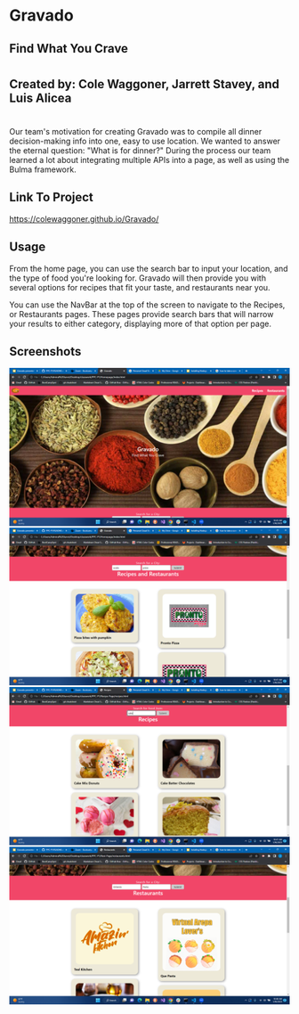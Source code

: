 # Gravado
## Find What You Crave
#
#
## Created by: Cole Waggoner, Jarrett Stavey, and Luis Alicea
#
 Our team's motivation for creating Gravado was to compile all dinner decision-making info into one, easy to use location.
 We wanted to answer the eternal question: "What is for dinner?"
 During the process our team learned a lot about integrating multiple APIs into a page, as well as using the Bulma framework.


## Link To Project
https://colewaggoner.github.io/Gravado/

## Usage
From the home page, you can use the search bar to input your location, and the type of food you're looking for. Gravado will then provide you with several options for recipes that fit your taste, and restaurants near you.

You can use the NavBar at the top of the screen to navigate to the Recipes, or Restaurants pages. These pages provide search bars that will narrow your results to either category, displaying more of that option per page.




## Screenshots
![home page](./screenshots/Screenshot%20(2).png)
![home functions](./screenshots/Screenshot%20(3).png)
![recipes functions](./screenshots/Screenshot%20(4).png)
![restaurants functions](./screenshots/Screenshot%20(5).png)